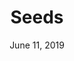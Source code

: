 ---
date: June 11, 2019
title: Seeds
company: Sprout Social
link: https://sproutsocial.com/seeds/
image: images/systems/seeds.jpg
description: This creative hub is home to all the tools and resources needed to understand the Sprout brand, express it creatively and inspire meaningful customer experiences.

---